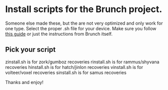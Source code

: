 # Install scripts for the Brunch project.

Someone else made these, but the are not very optimized and only work for one type. Select the proper .sh file for your device.
Make sure you follow [this guide]([https://pages.github.com/](https://beebom.com/how-install-chrome-os-on-pc/)https://beebom.com/how-install-chrome-os-on-pc/) or just the instructions from Brunch itself.

## Pick your script
zinstall.sh is for zork/gumboz recoveries
rinstall.sh is for rammus/shyvana recoveries
hinstall.sh is for hatch/jinlon recoveries
vinstall.sh is for volteer/voxel recoveries
sinstall.sh is for samus recoveries

Thanks and enjoy!
